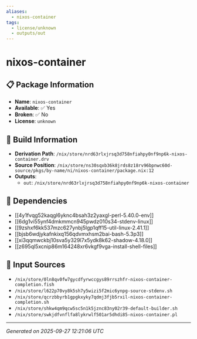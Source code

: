 ```yaml
---
aliases:
  - nixos-container
tags:
  - license/unknown
  - outputs/out
---
```


# nixos-container

## 📋 Package Information

- **Name**: `nixos-container`
- **Available**: ✅ Yes
- **Broken**: ✅ No
- **License**: `unknown`

## 🔧 Build Information

- **Derivation Path**: `/nix/store/nrd63rlxjrsq3d758nfiahpy0nf9np6k-nixos-container.drv`
- **Source Position**: `/nix/store/ns30sqxb36k8jrds8z18rv96bpnwc60d-source/pkgs/by-name/ni/nixos-container/package.nix:12`
- **Outputs**:
  - `out`:  `/nix/store/nrd63rlxjrsq3d758nfiahpy0nf9np6k-nixos-container`

## 🔗 Dependencies

- [[4y1fvqg52kaqgl6yknc4bsah3z2yaxgl-perl-5.40.0-env]]
- [[6dg1vi55ynf4dmkmmcn945pwdz010s34-stdenv-linux]]
- [[9zshxf6kk537mzc627ynbj5lgp1qff15-util-linux-2.41.1]]
- [[bjsb6wdjykafnkixq156qdvmxhsm2bai-bash-5.3p3]]
- [[xi3qqmwckbj10sva5y329l7x5ydk8k62-shadow-4.18.0]]
- [[z695ql5xcnip86m164248xr6vkgf9vga-install-shell-files]]

## 📁 Input Sources

- `/nix/store/0ln8qv0fw7gycdfyrwccgys89rrszhfr-nixos-container-completion.fish`
- `/nix/store/l622p70vy8k5sh7y5wizi5f2mic6ynpg-source-stdenv.sh`
- `/nix/store/qcrzbbyrb1gpgkxyky7qdmj3fjb5rxil-nixos-container-completion.sh`
- `/nix/store/shkw4qm9qcw5sc5n1k5jznc83ny02r39-default-builder.sh`
- `/nix/store/swkjdfvnflfa8lykrwlf501ar5dhdi85-nixos-container.pl`

---
*Generated on 2025-09-27 12:21:06 UTC*
